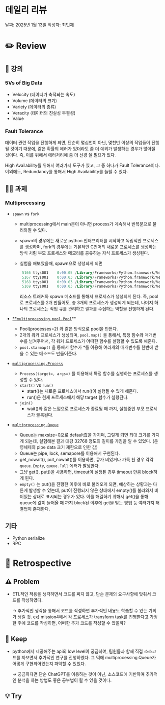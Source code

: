 # 데일리 리뷰

날짜: 2025년 1월 13일
작성자: 최민제

# ✏️ Review

## 📔 강의

### 5Vs of Big Data

- Velocity (데이터가 축적되는 속도)
- Volume (데이터의 크기)
- Variety (데이터의 종류)
- Veracity (데이터의 진실성 무결성)
- Value

### Fault Tolerance

데이터 관련 작업을 진행하게 되면, 단순히 몇십번이 아닌, 몇천번 이상의 작업들이 진행될 것이기 때문에, 같은 확률의 에러가 있더라도 좀 더 예외가 발생하는 경우가 많아질 것이다. 즉, 이를 위해서 에러처리에 좀 더 신경 쓸 필요가 있다.

High Availability를 위해서 여러가지 도구가 있고, 그 중 하나가 Fault Tolerance이다. 이외에도, Redundancy를 통해서 High Availability를 늘릴 수 있다.

## 🧑‍💻 과제

### Multiprocessing

- `spawn` vs `fork`
    - multiprocessing에서 main문이 아니면 process가 계속해서 반복문으로 불러와질 수 있다.
    - spawn의 경우에는 새로운 python 인터프리터를 시작하고 독립적인 프로세스를 생성하며, fork의 경우에는 기본적인 C언어의 새로운 프로세스를 생성하는 방식 처럼 부모 프로세스와 메모리를 공유하는 자식 프로세스가 생성된다.
    - 실험을 해보았을때, spawn으로 생성되게 되면
        
        ```sql
         5166 ttys001    0:00.05 /Library/Frameworks/Python.framework/Versions/3.13/Resources/Python.app/Contents/MacOS/Python w2m1.py
         5167 ttys001    0:00.03 /Library/Frameworks/Python.framework/Versions/3.13/Resources/Python.app/Contents/MacOS/Python -c from multiprocessing.resource_tracker import main;main(6)
         5168 ttys001    0:00.03 /Library/Frameworks/Python.framework/Versions/3.13/Resources/Python.app/Contents/MacOS/Python -c from multiprocessing.spawn import spawn_main; spawn_main(tracker_fd=7, pipe_handle=18) --multiprocessing-fork
         5169 ttys001    0:00.03 /Library/Frameworks/Python.framework/Versions/3.13/Resources/Python.app/Contents/MacOS/Python -c from multiprocessing.spawn import spawn_main; spawn_main(tracker_fd=7, pipe_handle=20) --multiprocessing-fork
        ```
        
        리소스 트래커와 spawn 메소드를 통해서 프로세스가 생성되게 된다. 즉, pool로 프로세스를 2개 만들어도, 총 3개의 프로세스가 생성되게 되는데, 나머지 하나의 프로세스는 작업 큐를 관리하고 결과를 수집하는 역할을 진행하게 된다.
        
- [**`multiprocessing.pool.Pool`](https://docs.python.org/ko/3.13/library/multiprocessing.html#multiprocessing.pool.Pool)**
    - Pool(processes=2) 와 같은 방식으로 pool을 만든다.
    - 2개의 워커 프로세스가 생성되며, `pool.map()` 을 통해서, 특정 함수와 매개변수를 넘겨주어서, 각 워커 프로세스가 어떠한 함수를 실행할 수 있도록 해준다.
    - `pool.starmap()` 을 통해서 함수가 *를 이용해 여러개의 매개변수를 한번에 받을 수 있는 메소드도 만들어준다.
- [`multiprocessing.Process`](https://docs.python.org/ko/3.13/library/multiprocessing.html#multiprocessing.Process)
    - `Process(target=, args=)` 를 이용해서 특정 함수를 실행하는 프로세스를 생성할 수 있다.
    - `start()` vs `run()`
        - start()는 새로운 프로세스에서 run()이 실행될 수 있게 해준다.
        - run()은 현재 프로세스에서 해당 target 함수가 실행된다.
    - `join()`
        - wait()와 같은 느낌으로 프로세스가 종료될 때 까지, 실행중인 부모 프로세스가 블록된다.
- [`multiprocessing.Queue`](https://docs.python.org/ko/3.13/library/multiprocessing.html#multiprocessing.Queue)
    - Queue는 maxsize=0으로 default값을 가지며, 그렇게 되면 최대 크기를 가지게 되는데, 실험해본 결과 대강 32768 정도의 길이를 가짐을 알 수 있었다. (운영체제의 pipe data 크기 제한으로 인한 값)
    - Queue는 pipe, lock, semapore를 이용해서 구현된다.
    - get_nowait(), put_nowait()를 이용하면, 큐가 비었거나 가득 찬 경우 각각 `queue.Empty`, `queue.Full` 에러가 발생한다.
    - 그냥 get(), put()을 사용하면, timeout이 설정된 경우 timeout 만큼 block하게 된다.
    - `empty()` 는 put()을 진행한 이후에 바로 불러오게 되면, 예상하는 상황과는 다른게 발생할 수 있는데, put이 진행되지 않은 상태에서 empty()를 불러와서 비어있는 상태로 표시되는 경우가 있다. 이를 해결하기 위해서 get()을 통해 queue에 값이 들어올 때 까지 block된 이후에 get을 받는 방법 등 여러가지 해결법이 존재한다.

## 기타

- Python serialize
- RPC

# 🤔 Retrospective

## ⚠️ Problem

- ETL적인 적용을 생각하면서 코드를 짜지 않고, 단순 문제의 요구사항에 맞춰서 코드를 작성하였다.
    
    → 추가적인 생각을 통해서 코드를 작성하면 추가적인 내용도 학습할 수 있는 기회가 생길 것. ex) mission4에서 각 프로세스가 transform task를 진행한다고 가정한 후에 코드를 작성하면, 어떠한 추가 코드를 작성할 수 있을까?
    

## 🌟 Keep

- python에서 제공해주는 api의 low level이 궁금하여, 팀원들과 함께 직접 소스코드를 까보면서 추가적인 연구를 진행하였다. 그 덕에 multiprocessing.Queue가 어떻게 구현되어있는지 파악할 수 있었다.
    
    → 궁금하다면 단순 ChatGPT를 이용하는 것이 아닌, 소스코드에 기반하여 추가적인 분석을 하는 방법도 좋은 공부법이 될 수  있을 것이다.
    

## 💡 Try
